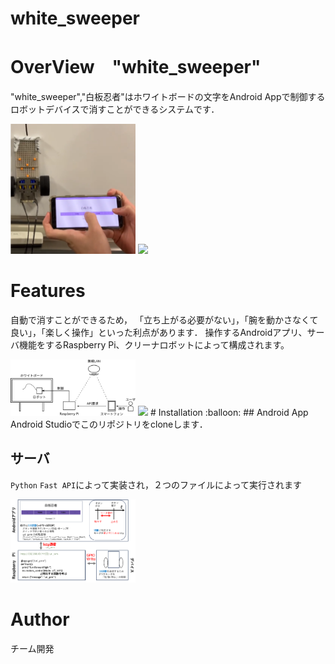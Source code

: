 # white_sweeper
# OverView　"white_sweeper"

"white_sweeper","白板忍者"はホワイトボードの文字をAndroid Appで制御するロボットデバイスで消すことができるシステムです．  

<img src="img_readme/demo.png" width="200">  

<img src="img_readme/all_pic.jpg" width="200">


# Features
自動で消すことができるため， 「立ち上がる必要がない」，「腕を動かさなくて良い」，「楽しく操作」といった利点があります．
操作するAndroidアプリ、サーバ機能をするRaspberry Pi、クリーナロボットによって構成されます。

<img src="img_readme/overview.png" width="200">  

<img src="img_readme/back.jpg" width="200">
# Installation :balloon:
## Android App
Android Studioでこのリポジトリをcloneします．

## サーバ
`Python` `Fast API`によって実装され，２つのファイルによって実行されます

<img src="img_readme/api.png" width="200">

# Author
チーム開発
